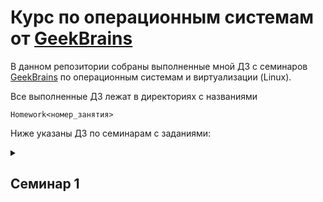 # Курс по операционным системам от [GeekBrains](https://gb.ru)

В данном репозитории собраны выполненные мной ДЗ с семинаров [GeekBrains](https://gb.ru) по операционным системам и виртуализации (Linux).

Все выполненные ДЗ лежат в директориях с названиями

`Homework<номер_занятия>`

Ниже указаны ДЗ по семинарам с заданиями:

<details><summary><h2>Семинар 1</h2></summary>

Задание:
  1. Установить Ubuntu Desktop на виртуальную машину.
  2. Установить гостевые дополнения ОС.
  3. Установить Midnight Commander.
  4. \* Установить SSH-соединение с виртуальной машиной из хостовой.

Результат:
Текстовый файл (*.txt) с кодом команды, выводящей информацию о версии ОС (вместе с результатом работы этой команды).
Также привести текст остальных использованных команд.

</details>